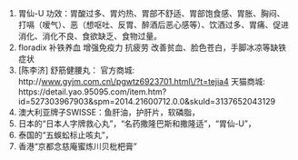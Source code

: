 1. 胃仙-U
  功效：胃酸过多、胃灼热、胃部不舒适、胃部饱食感、胃胀、胸闷、打嗝（嗳气）、恶（想呕吐、反胃、醉酒后恶心感等）、饮酒过多、胃痛、促进消化、消化不良、食欲缺乏、食物过量。 
2. floradix
  补铁养血 增强免疫力 抗疲劳 改善贫血、脸色苍白，手脚冰凉等缺铁症状
3. \[陈李济\] 舒筋健腰丸：
  官方商城: http:\/\/www.gyjm.com.cn\/pgwtz6923701.html\/?t=tejia4
  天猫商城: https:\/\/detail.yao.95095.com\/item.htm?id=527303967903&spm=2014.21600712.0.0&skuId=3137652043129
4. 澳大利亚牌子SWISSE：鱼肝油，护肝片，软磷脂，
5. 日本的“日本人字牌救心丸”，“名药撒隆巴斯和撒隆适”，“胃仙-U”，
6. 泰国的“五蜈蚣标止咳丸”，
7. 香港“京都念慈庵蜜炼川贝枇杷膏”

